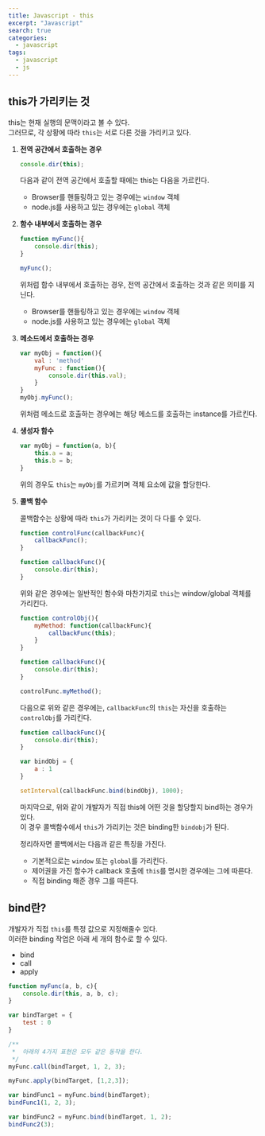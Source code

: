 ```yaml
---
title: Javascript - this
excerpt: "Javascript"
search: true
categories:
  - javascript
tags:
  - javascript
  - js
---
```


## this가 가리키는 것

this는 현재 실행의 문맥이라고 볼 수 있다.  
그러므로, 각 상황에 따라 ```this```는 서로 다른 것을 가리키고 있다.

1. **전역 공간에서 호출하는 경우**  

	``` javascript
	console.dir(this);
	```

	다음과 같이 전역 공간에서 호출할 때에는 this는 다음을 가르킨다.  
	- Browser를 핸들링하고 있는 경우에는 ```window``` 객체
	- node.js를 사용하고 있는 경우에는 ```global``` 객체



2. **함수 내부에서 호출하는 경우**  

	``` javascript
	function myFunc(){
		console.dir(this);
	}

	myFunc();
	```

	위처럼 함수 내부에서 호출하는 경우, 전역 공간에서 호출하는 것과 같은 의미를 지닌다.  
	- Browser를 핸들링하고 있는 경우에는 ```window``` 객체
	- node.js를 사용하고 있는 경우에는 ```global``` 객체



3. **메소드에서 호출하는 경우**

	``` javascript
	var myObj = function(){
		val : 'method'
		myFunc : function(){
			console.dir(this.val);
		}
	}
	myObj.myFunc();
	```

	위처럼 메소드로 호출하는 경우에는 해당 메소드를 호출하는 instance를 가르킨다.



4. **생성자 함수**  

	``` javascript
	var myObj = function(a, b){
		this.a = a;
		this.b = b;
	}
	```

	위의 경우도 ```this```는 ```myObj```를 가르키며 객체 요소에 값을 할당한다.


5. **콜백 함수** 

	콜백함수는 상황에 따라 ```this```가 가리키는 것이 다 다를 수 있다.
	``` javascript
	function controlFunc(callbackFunc){
		callbackFunc();
	}

	function callbackFunc(){
		console.dir(this);
	}
	```
	위와 같은 경우에는 일반적인 함수와 마찬가지로 ```this```는 window/global 객체를 가리킨다.


	``` javascript
	function controlObj(){
		myMethod: function(callbackFunc){
			callbackFunc(this);
		}
	}

	function callbackFunc(){
		console.dir(this);
	}

	controlFunc.myMethod();
	```
	다음으로 위와 같은 경우에는, ```callbackFunc```의 ```this```는 자신을 호출하는 ```controlObj```를 가리킨다.

	``` javascript
	function callbackFunc(){
		console.dir(this);
	}
	
	var bindObj = {
		a : 1
	}

	setInterval(callbackFunc.bind(bindObj), 1000);
	```
	마지막으로, 위와 같이 개발자가 직접 this에 어떤 것을 할당할지 bind하는 경우가 있다.  
	이 경우 콜백함수에서 ```this```가 가리키는 것은 binding한 ```bindobj```가 된다.  
	
	
	정리하자면 콜백에서는 다음과 같은 특징을 가진다.  
	- 기본적으로는 ```window``` 또는 ```global```를 가리킨다.
	- 제어권을 가진 함수가 callback 호출에 ```this```를 명시한 경우에는 그에 따른다.
	- 직접 binding 해준 경우 그를 따른다.



## bind란?  
개발자가 직접 ```this```를 특정 값으로 지정해줄수 있다.  
이러한 binding 작업은 아래 세 개의 함수로 할 수 있다.
 - bind
 - call
 - apply

``` javascript
function myFunc(a, b, c){
	console.dir(this, a, b, c);
}

var bindTarget = {
	test : 0
}

/**
 *  아래의 4가지 표현은 모두 같은 동작을 한다.
 */
myFunc.call(bindTarget, 1, 2, 3);

myFunc.apply(bindTarget, [1,2,3]);

var bindFunc1 = myFunc.bind(bindTarget);
bindFunc1(1, 2, 3);

var bindFunc2 = myFunc.bind(bindTarget, 1, 2);
bindFunc2(3);
```